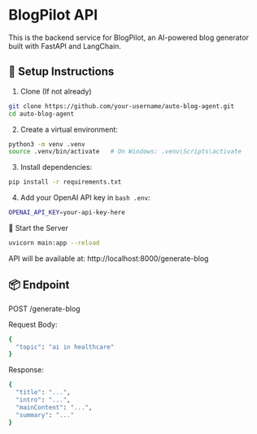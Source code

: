 # BlogPilot API

This is the backend service for BlogPilot, an AI-powered blog generator built with FastAPI and LangChain.

## 🚀 Setup Instructions

1. Clone (If not already)
```bash
git clone https://github.com/your-username/auto-blog-agent.git
cd auto-blog-agent
```

2. Create a virtual environment:
```bash
python3 -m venv .venv
source .venv/bin/activate   # On Windows: .venv\Scripts\activate
```

3. Install dependencies:
```bash
pip install -r requirements.txt
```

4. Add your OpenAI API key in ```bash .env```:
```bash
OPENAI_API_KEY=your-api-key-here
```

🏃 Start the Server
```bash 
uvicorn main:app --reload
```

API will be available at:
http://localhost:8000/generate-blog


## 📦 Endpoint
POST /generate-blog

Request Body:
```bash
{
  "topic": "ai in healthcare"
}
```
Response:
```bash
{
  "title": "...",
  "intro": "...",
  "mainContent": "...",
  "summary": "..."
}
```

